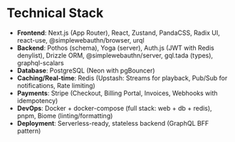# Technical Stack

- **Frontend**: Next.js (App Router), React, Zustand, PandaCSS, Radix UI, react-use, @simplewebauthn/browser, urql
- **Backend**: Pothos (schema), Yoga (server), Auth.js (JWT with Redis denylist), Drizzle ORM, @simplewebauthn/server, gql.tada (types), graphql-scalars
- **Database**: PostgreSQL (Neon with pgBouncer)
- **Caching/Real-time**: Redis (Upstash: Streams for playback, Pub/Sub for notifications, Rate limiting)
- **Payments**: Stripe (Checkout, Billing Portal, Invoices, Webhooks with idempotency)
- **DevOps**: Docker + docker-compose (full stack: web + db + redis), pnpm, Biome (linting/formatting)
- **Deployment**: Serverless-ready, stateless backend (GraphQL BFF pattern)